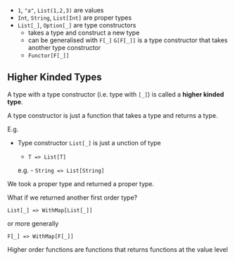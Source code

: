 - `1`, `"a"`, `List(1,2,3)` are values
- `Int`, `String`, `List[Int]` are proper types
- `List[_]`, `Option[_]` are type constructors
    - takes a type and construct a new type
    - can be generalised with `F[_]`
`G[F[_]]` is a type constructor that takes another type constructor
    - `Functor[F[_]]`       
 
## Higher Kinded Types

A type with a type constructor (i.e. type with `[_]`)
is called a **higher kinded type**.

A type constructor is just a function that takes a type and returns a type.

 E.g. 
 
 - Type constructor `List[_]` is just a unction of type
    - `T => List[T]`
    
    e.g. - `String => List[String]`
    
We took a proper type and returned a proper type.

What if we returned another first order type?

`List[_] => WithMap[List[_]]`

or more generally

`F[_] => WithMap[F[_]]`

Higher order functions are functions that returns functions at the value level